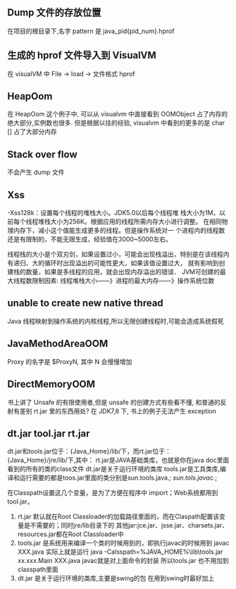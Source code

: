 ## Dump 文件的存放位置
在项目的根目录下,名字 pattern 是 java_pid{pid_num}.hprof

## 生成的 hprof 文件导入到 VisualVM
在 visualVM 中
File -> load -> 文件格式 hprof

## HeapOom
在 HeapOom 这个例子中, 可以从 visualvm 中直接看到 OOMObject 占了内存的绝大部分,实例数也很多. 但是根据以往的经验,
visualvm 中看到的更多的是 char [] 占了大部分内存

## Stack over flow
不会产生 dump 文件

## Xss
-Xss128k：设置每个线程的堆栈大小。JDK5.0以后每个线程堆 栈大小为1M，以前每个线程堆栈大小为256K。根据应用的线程所需内存大小进行调整。
在相同物理内存下，减小这个值能生成更多的线程。但是操作系统对一 个进程内的线程数还是有限制的，不能无限生成，经验值在3000~5000左右。

线程栈的大小是个双刃剑，如果设置过小，可能会出现栈溢出，特别是在该线程内有递归、大的循环时出现溢出的可能性更大，如果该值设置过大，
就有影响到创建栈的数量，如果是多线程的应用，就会出现内存溢出的错误．
JVM可创建的最大线程数限制因素:
线程堆栈大小——》进程的最大内存——》操作系统位数

## unable to create new native thread
Java 线程映射到操作系统的内核线程,所以无限创建线程时,可能会造成系统假死

## JavaMethodAreaOOM
Proxy 的名字是 $ProxyN, 其中 N 会慢慢增加

## DirectMemoryOOM
书上讲了 Unsafe 的有限使用者,但是 unsafe 的创建方式有些看不懂, 和普通的反射有差别
rt.jar 里的东西用处?
在 JDK7,8 下, 书上的例子无法产生 exception

## dt.jar tool.jar rt.jar
dt.jar和tools.jar位于：{Java_Home}/lib/下，而rt.jar位于：{Java_Home}/jre/lib/下,其中：
rt.jar是JAVA基础类库，也就是你在java doc里面看到的所有的类的class文件
dt.jar是关于运行环境的类库
tools.jar是工具类库,编译和运行需要的都是toos.jar里面的类分别是sun.tools.java.*; sun.tols.javac.*;

在Classpath设置这几个变量，是为了方便在程序中 import；Web系统都用到tool.jar。

1. rt.jar
    默认就在Root Classloader的加载路径里面的，而在Claspath配置该变量是不需要的；同时jre/lib目录下的
    其他jar:jce.jar、jsse.jar、charsets.jar、resources.jar都在Root Classloader中
2. tools.jar
    是系统用来编译一个类的时候用到的，即执行javac的时候用到
    javac XXX.java
    实际上就是运行
    java -Calsspath=%JAVA_HOME%\lib\tools.jar xx.xxx.Main XXX.java
    javac就是对上面命令的封装 所以tools.jar 也不用加到classpath里面
3. dt.jar
    是关于运行环境的类库,主要是swing的包   在用到swing时最好加上

